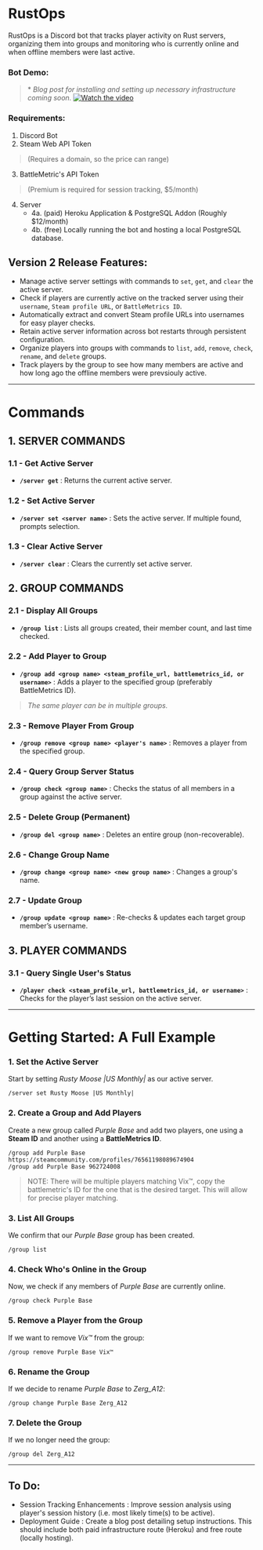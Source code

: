 # RustOps
RustOps is a Discord bot that tracks player activity on Rust servers, organizing them into groups and monitoring who is currently online and when offline members were last active. 

### Bot Demo:
> \* *Blog post for installing and setting up necessary infrastructure coming soon.*
[![Watch the video](https://img.youtube.com/vi/NeKdC2AVGo0/maxresdefault.jpg)](https://www.youtube.com/watch?v=NeKdC2AVGo0)

### Requirements:
1. Discord Bot
2. Steam Web API Token
> (Requires a domain, so the price can range)
3. BattleMetric's API Token
> (Premium is required for session tracking, $5/month)
4. Server
    - 4a. (paid) Heroku Application & PostgreSQL Addon (Roughly $12/month)
    - 4b. (free) Locally running the bot and hosting a local PostgreSQL database. 

## **Version 2 Release Features:**
- Manage active server settings with commands to `set`, `get`, and `clear` the active server.
- Check if players are currently active on the tracked server using their `username`, `Steam profile URL`, or `BattleMetrics ID`.
- Automatically extract and convert Steam profile URLs into usernames for easy player checks.
- Retain active server information across bot restarts through persistent configuration.
- Organize players into groups with commands to `list`, `add`, `remove`, `check`, `rename`, and `delete` groups.
- Track players by the group to see how many members are active and how long ago the offline members were prevsiouly active.
---
# **Commands**
## 1. SERVER COMMANDS
### 1.1 - Get Active Server
- **`/server get`** : Returns the current active server.
### 1.2 - Set Active Server
- **`/server set <server name>`** : Sets the active server. If multiple found, prompts selection.
### 1.3 - Clear Active Server
- **`/server clear`** : Clears the currently set active server.

## 2. GROUP COMMANDS
### 2.1 - Display All Groups
- **`/group list`** : Lists all groups created, their member count, and last time checked.
### 2.2 - Add Player to Group
- **`/group add <group name> <steam_profile_url, battlemetrics_id, or username>`** : Adds a player to the specified group (preferably BattleMetrics ID).  
> *The same player can be in multiple groups.*
### 2.3 - Remove Player From Group
- **`/group remove <group name> <player's name>`** : Removes a player from the specified group.  
### 2.4 - Query Group Server Status
- **`/group check <group name>`** : Checks the status of all members in a group against the active server.  
### 2.5 - Delete Group (Permanent)
- **`/group del <group name>`** : Deletes an entire group (non-recoverable).
### 2.6 - Change Group Name
- **`/group change <group name> <new group name>`** : Changes a group's name.
### 2.7 - Update Group
- **`/group update <group name>`** : Re-checks & updates each target group member’s username.

## 3. PLAYER COMMANDS
### 3.1 - Query Single User's Status
- **`/player check <steam_profile_url, battlemetrics_id, or username>`** : Checks for the player’s last session on the active server.  
---
# **Getting Started: A Full Example**
### 1. Set the Active Server
Start by setting *Rusty Moose |US Monthly|* as our active server.
```
/server set Rusty Moose |US Monthly|
```

### 2. Create a Group and Add Players
Create a new group called *Purple Base* and add two players, one using a **Steam ID** and another using a **BattleMetrics ID**.
```
/group add Purple Base https://steamcommunity.com/profiles/76561198089674904
/group add Purple Base 962724008
```
> NOTE: There will be multiple players matching Vix™, copy the battlemetric's ID for the one that is the desired target. This will allow for precise player matching.

### 3. List All Groups
We confirm that our *Purple Base* group has been created.
```
/group list
```
### 4. Check Who's Online in the Group
Now, we check if any members of *Purple Base* are currently online.
```
/group check Purple Base
```
### 5. Remove a Player from the Group
If we want to remove *Vix™* from the group:
```
/group remove Purple Base Vix™
```

### 6. Rename the Group
If we decide to rename *Purple Base* to *Zerg_A12*:
```
/group change Purple Base Zerg_A12
```
### 7. Delete the Group
If we no longer need the group:
```
/group del Zerg_A12
```
---
## To Do:
- Session Tracking Enhancements : Improve session analysis using player's session history (i.e. most likely time(s) to be active). 
- Deployment Guide : Create a blog post detailing setup instructions. This should include both paid infrastructure route (Heroku) and free route (locally hosting). 
